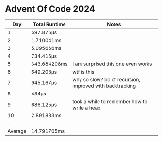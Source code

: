 # Advent Of Code 2024

| Day     | Total Runtime | Notes |
| ---     | ------------- | ----- |
| 1       | 597.875µs     | |
| 2       | 1.710041ms    | |
| 3       | 5.095666ms    | |
| 4       | 734.416µs     | |
| 5       | 343.684208ms  | I am surprised this one even works |
| 6       | 649.208µs     | wtf is this |
| 7       | 945.167µs     | why so slow? bc of recursion, improved with backtracking |
| 8       | 484µs         | |
| 9       | 686.125µs     | took a while to remember how to write a heap |
| 10      | 2.891833ms    | |
| ...     | ...           | |
| Average | 14.791705ms   | |
